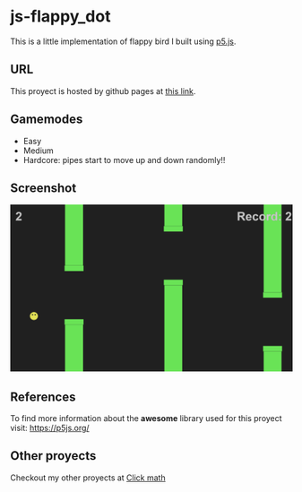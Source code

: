 # js-flappy_dot
This is a little implementation of flappy bird I built using <a href="https://p5js.org/">p5.js</a>.
## URL
This proyect is hosted by github pages at <a href="https://pabloqb2000.github.io/js-flappy_dot/">this link</a>.
## Gamemodes
  - Easy
  - Medium
  - Hardcore: pipes start to move up and down randomly!!
## Screenshot
<img src="imgs/screenshot01.png"></img>
## References
To find more information about the <b>awesome</b> library used for this proyect visit:
<a href="https://p5js.org/"> https://p5js.org/ </a>

## Other proyects
Checkout my other proyects at <a href="https://pabloqb2000.github.io/Math_visualization/">Click math</a>